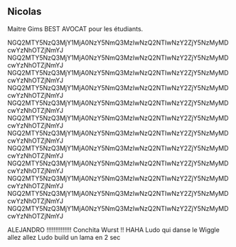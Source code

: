 ## Nicolas

Maitre Gims BEST AVOCAT pour les étudiants.


NGQ2MTY5NzQ3MjY1MjA0NzY5NmQ3MzIwNzQ2NTIwNzY2ZjY5NzMyMDcwYzNhOTZjNmYJ
NGQ2MTY5NzQ3MjY1MjA0NzY5NmQ3MzIwNzQ2NTIwNzY2ZjY5NzMyMDcwYzNhOTZjNmYJ
NGQ2MTY5NzQ3MjY1MjA0NzY5NmQ3MzIwNzQ2NTIwNzY2ZjY5NzMyMDcwYzNhOTZjNmYJ
NGQ2MTY5NzQ3MjY1MjA0NzY5NmQ3MzIwNzQ2NTIwNzY2ZjY5NzMyMDcwYzNhOTZjNmYJ
NGQ2MTY5NzQ3MjY1MjA0NzY5NmQ3MzIwNzQ2NTIwNzY2ZjY5NzMyMDcwYzNhOTZjNmYJ
NGQ2MTY5NzQ3MjY1MjA0NzY5NmQ3MzIwNzQ2NTIwNzY2ZjY5NzMyMDcwYzNhOTZjNmYJ
NGQ2MTY5NzQ3MjY1MjA0NzY5NmQ3MzIwNzQ2NTIwNzY2ZjY5NzMyMDcwYzNhOTZjNmYJ
NGQ2MTY5NzQ3MjY1MjA0NzY5NmQ3MzIwNzQ2NTIwNzY2ZjY5NzMyMDcwYzNhOTZjNmYJ
NGQ2MTY5NzQ3MjY1MjA0NzY5NmQ3MzIwNzQ2NTIwNzY2ZjY5NzMyMDcwYzNhOTZjNmYJ
NGQ2MTY5NzQ3MjY1MjA0NzY5NmQ3MzIwNzQ2NTIwNzY2ZjY5NzMyMDcwYzNhOTZjNmYJ
NGQ2MTY5NzQ3MjY1MjA0NzY5NmQ3MzIwNzQ2NTIwNzY2ZjY5NzMyMDcwYzNhOTZjNmYJ
NGQ2MTY5NzQ3MjY1MjA0NzY5NmQ3MzIwNzQ2NTIwNzY2ZjY5NzMyMDcwYzNhOTZjNmYJ



ALEJANDRO !!!!!!!!!!!!!!
Conchita Wurst !!
HAHA
Ludo qui danse le Wiggle allez allez
Ludo build un lama en 2 sec
